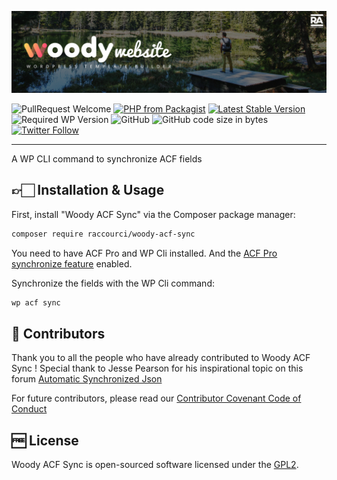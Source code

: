 ![Woody Website](woody_github_banner.jpg)

![PullRequest Welcome](https://img.shields.io/badge/PR-welcome-brightgreen.svg?style=flat-square)
[![PHP from Packagist](https://img.shields.io/packagist/php-v/raccourci/woody-acf-sync.svg?style=flat-square)](https://php.net/releases/)
[![Latest Stable Version](https://img.shields.io/packagist/v/raccourci/woody-acf-sync.svg?style=flat-square)](https://packagist.org/packages/raccourci/woody-acf-sync)
![Required WP Version](https://img.shields.io/badge/wordpress->=4.8-blue.svg?style=flat-square)
![GitHub](https://img.shields.io/github/license/raccourci/woody-acf-sync.svg?style=flat-square)
![GitHub code size in bytes](https://img.shields.io/github/languages/code-size/raccourci/woody-acf-sync.svg?style=flat-square&color=lightgrey)
[![Twitter Follow](https://img.shields.io/twitter/follow/raccourciagency.svg?label=Twitter&style=social)](https://twitter.com/raccourciagency)

* * *

A WP CLI command to synchronize ACF fields

## 👉🏻 Installation & Usage

First, install "Woody ACF Sync" via the Composer package manager:
```bash
composer require raccourci/woody-acf-sync
```

You need to have ACF Pro and WP Cli installed. And the [ACF Pro synchronize feature](https://www.advancedcustomfields.com/resources/synchronized-json/synchronize) enabled.

Synchronize the fields with the WP Cli command:
```bash
wp acf sync
```

## 👏 Contributors

Thank you to all the people who have already contributed to Woody ACF Sync !
Special thank to Jesse Pearson for his inspirational topic on this forum
[Automatic Synchronized Json](https://support.advancedcustomfields.com/forums/topic/automatic-synchronized-json)

For future contributors, please read our [Contributor Covenant Code of Conduct](CODE_OF_CONDUCT.md)

## 🆓 License

Woody ACF Sync is open-sourced software licensed under the [GPL2](LICENSE).
